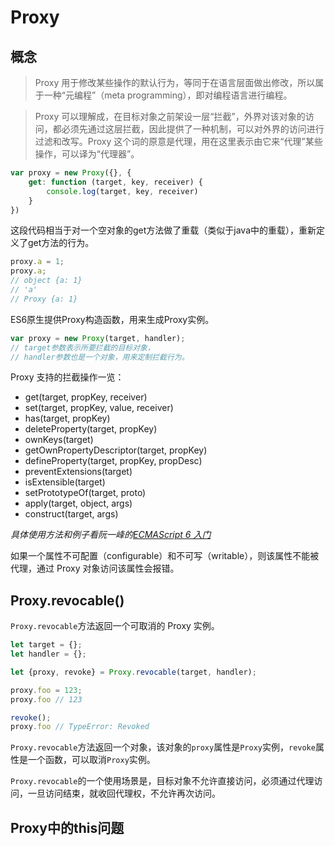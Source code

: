 # Proxy

## 概念
> Proxy 用于修改某些操作的默认行为，等同于在语言层面做出修改，所以属于一种“元编程”（meta programming），即对编程语言进行编程。

> Proxy 可以理解成，在目标对象之前架设一层“拦截”，外界对该对象的访问，都必须先通过这层拦截，因此提供了一种机制，可以对外界的访问进行过滤和改写。Proxy 这个词的原意是代理，用在这里表示由它来“代理”某些操作，可以译为“代理器”。

```js
var proxy = new Proxy({}, {
	get: function (target, key, receiver) {
		console.log(target, key, receiver)
	}
})
```
这段代码相当于对一个空对象的get方法做了重载（类似于java中的重载），重新定义了get方法的行为。

```js
proxy.a = 1;
proxy.a;
// object {a: 1}
// 'a'
// Proxy {a: 1}
```
ES6原生提供Proxy构造函数，用来生成Proxy实例。

```js
var proxy = new Proxy(target, handler);
// target参数表示所要拦截的目标对象，
// handler参数也是一个对象，用来定制拦截行为。
```

Proxy 支持的拦截操作一览：

- get(target, propKey, receiver)
- set(target, propKey, value, receiver)
- has(target, propKey)
- deleteProperty(target, propKey)
- ownKeys(target)
- getOwnPropertyDescriptor(target, propKey)
- defineProperty(target, propKey, propDesc)
- preventExtensions(target)
- isExtensible(target)
- setPrototypeOf(target, proto)
- apply(target, object, args)
- construct(target, args)

*具体使用方法和例子看阮一峰的[ECMAScript 6 入门](http://es6.ruanyifeng.com/#docs/proxy)*

如果一个属性不可配置（configurable）和不可写（writable），则该属性不能被代理，通过 Proxy 对象访问该属性会报错。

## Proxy.revocable()
`Proxy.revocable`方法返回一个可取消的 Proxy 实例。

```js
let target = {};
let handler = {};

let {proxy, revoke} = Proxy.revocable(target, handler);

proxy.foo = 123;
proxy.foo // 123

revoke();
proxy.foo // TypeError: Revoked
```
`Proxy.revocable`方法返回一个对象，该对象的`proxy`属性是`Proxy`实例，`revoke`属性是一个函数，可以取消`Proxy`实例。

`Proxy.revocable`的一个使用场景是，目标对象不允许直接访问，必须通过代理访问，一旦访问结束，就收回代理权，不允许再次访问。

## Proxy中的this问题
